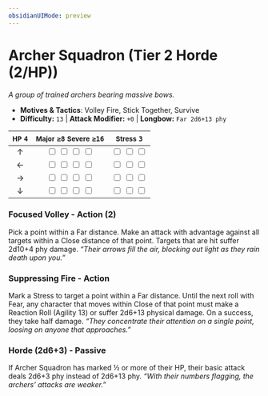 ```yaml
---
obsidianUIMode: preview
---
```

# Archer Squadron (Tier 2 Horde (2/HP))

*A group of trained archers bearing massive bows.*

- **Motives & Tactics**: Volley Fire, Stick Together, Survive
- **Difficulty:** `13` | **Attack Modifier:** `+0` | **Longbow:** `Far 2d6+13 phy`

| <small>HP</small> `4` | <small>Major</small> `≥8` <small>Severe</small> `≥16` | <small>Stress</small> `3` |
|:-:|:-:|:-:|
| ↑ |  <input type="checkbox" unchecked id="6b22794d"> <input type="checkbox" unchecked id="bb457ff5"> <input type="checkbox" unchecked id="ec549a47"> <input type="checkbox" unchecked id="2759db17"> |  <input type="checkbox" unchecked id="1d0c53a5"> <input type="checkbox" unchecked id="b2f6fa53"> <input type="checkbox" unchecked id="e2ee038b"> |
| ← |  <input type="checkbox" unchecked id="8a67b031"> <input type="checkbox" unchecked id="797438c0"> <input type="checkbox" unchecked id="db0c7b8a"> <input type="checkbox" unchecked id="74d5c498"> |  <input type="checkbox" unchecked id="ca55a72a"> <input type="checkbox" unchecked id="c6528055"> <input type="checkbox" unchecked id="1f6a6e48"> |
| → |  <input type="checkbox" unchecked id="8905a81f"> <input type="checkbox" unchecked id="9340a04a"> <input type="checkbox" unchecked id="acde1c34"> <input type="checkbox" unchecked id="ea39c1c9"> |  <input type="checkbox" unchecked id="6d1576af"> <input type="checkbox" unchecked id="71623553"> <input type="checkbox" unchecked id="6686913f"> |
| ↓ |  <input type="checkbox" unchecked id="3a0feab7"> <input type="checkbox" unchecked id="27075448"> <input type="checkbox" unchecked id="f3b454cb"> <input type="checkbox" unchecked id="57f9c72a"> |  <input type="checkbox" unchecked id="80bbe1ab"> <input type="checkbox" unchecked id="6e8d36b8"> <input type="checkbox" unchecked id="de0e2e90"> |

### Focused Volley - Action (2)

Pick a point within a Far distance. Make an attack with advantage against all targets within a Close distance of that point. Targets that are hit suffer 2d10+4 phy damage. *“Their arrows fill the air, blocking out light as they rain death upon you.”*

### Suppressing Fire - Action

Mark a Stress to target a point within a Far distance. Until the next roll with Fear, any character that moves within Close of that point must make a Reaction Roll (Agility 13) or suffer 2d6+13 physical damage. On a success, they take half damage. *“They concentrate their attention on a single point, loosing on anyone that approaches.”*

### Horde (2d6+3) - Passive

If Archer Squadron has marked ½ or more of their HP, their basic attack deals 2d6+3 phy instead of 2d6+13 phy. *“With their numbers flagging, the archers’ attacks are weaker.”*
